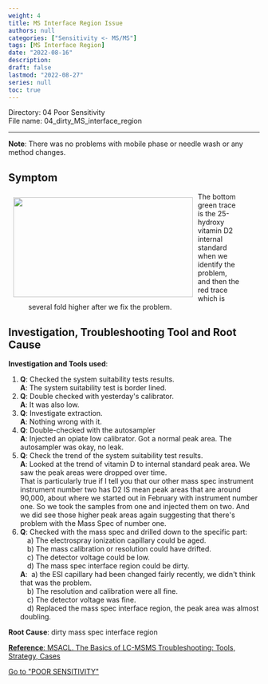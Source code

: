 ```yaml
---
weight: 4
title: MS Interface Region Issue
authors: null
categories: ["Sensitivity <- MS/MS"]
tags: [MS Interface Region]
date: "2022-08-16"
description:  
draft: false
lastmod: "2022-08-27"
series: null
toc: true
---
```

Directory: 04 Poor Sensitivity    
File name: 04_dirty_MS_interface_region



<!--more-->
---
<b>Note</b>: There was no problems with mobile phase or needle wash or any method changes.  

## Symptom
<div class = "row">
<img width ="360" height= "200" src = "/docs/images/Screenshot 2022-08-24 072206.png" style ="float: left" HSPACE="10" VSPACE="10"/>  
<figure>The bottom green trace is the 25-hydroxy vitamin D2 internal standard when we identify the problem, and then the red trace which is several fold higher after we fix the problem.</figure> 
</div>

## Investigation, Troubleshooting Tool and Root Cause

<b>Investigation and Tools used</b>: 
1) <b>Q</b>: Checked the system suitability tests results.  
<b>A</b>: The system suitability test is border lined.  
2) <b>Q</b>: Double checked with yesterday's calibrator.  
<b>A</b>: It was also low.  
3) <b>Q</b>: Investigate extraction.  
<b>A</b>: Nothing wrong with it.  
4) <b>Q</b>: Double-checked with the autosampler  
<b>A</b>: Injected an opiate low calibrator. Got a normal peak area.  The autosampler was okay, no leak.  
5) <b>Q</b>: Check the trend of the system suitability test results.  
<b>A</b>: Looked at the trend of vitamin D to internal standard peak area.  We saw the peak areas were dropped over time.  
That is particularly true if I tell you that our other mass spec instrument instrument number two has D2 IS mean peak areas that are around 90,000, about where we started out in February with instrument number one. So we took the samples from one and injected them on two. And we did see those higher peak areas again suggesting that there's problem with the Mass Spec of number one. 
6) <b>Q</b>: Checked with the mass spec and drilled down to the specific part:   
&emsp;a) The electrospray ionization capillary could be aged.  
&emsp;b) The mass calibration or resolution could have drifted.  
&emsp;c) The detector voltage could be low.   
&emsp;d) The mass spec interface region could be dirty.   
<b>A</b>: &nbsp;a) the ESI capillary had been changed fairly recently, we didn't think that was the problem.   
&emsp;b) The resolution and calibration were all fine.  
&emsp;c) The detector voltage was fine.  
&emsp;d) Replaced the mass spec interface region, the peak area was almost doubling.

<b>Root Cause</b>: dirty mass spec interface region



[**Reference**: MSACL. The Basics of LC-MSMS Troubleshooting: Tools, Strategy, Cases](https://www.msacl.org/index.php?header=Learning_Center&tab=Video_Library&subtab=Search_Video_Library)  

<a href="https://troubleshooting-logbook.netlify.app/docs/troubleshooting-logbook/04-poor-sensitivity/" class="button">Go to "POOR SENSITIVITY"</a>